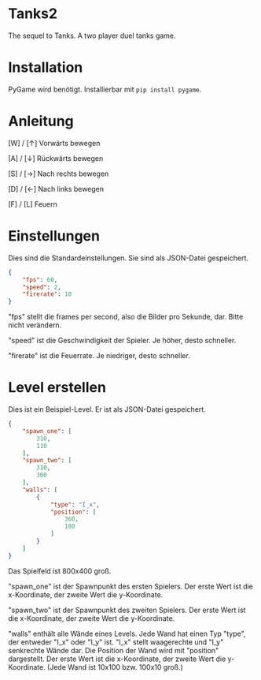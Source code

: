 # Tanks2
The sequel to Tanks. A two player duel tanks game.

# Installation
PyGame wird benötigt. Installierbar mit ```pip install pygame```.

# Anleitung
[W] / [↑] Vorwärts bewegen

[A] / [↓] Rückwärts bewegen

[S] / [→] Nach rechts bewegen

[D] / [←] Nach links bewegen

[F] / [L] Feuern

# Einstellungen
Dies sind die Standardeinstellungen. Sie sind als JSON-Datei gespeichert.
```json
{
    "fps": 60,
    "speed": 2,
    "firerate": 10
}
```
"fps" stellt die frames per second, also die Bilder pro Sekunde, dar. Bitte nicht verändern.

"speed" ist die Geschwindigkeit der Spieler. Je höher, desto schneller.

"firerate" ist die Feuerrate. Je niedriger, desto schneller.

# Level erstellen
Dies ist ein Beispiel-Level. Er ist als JSON-Datei gespeichert.
```json
{
    "spawn_one": [
        310,
        110
    ],
    "spawn_two": [
        310,
        300
    ],
    "walls": [
        {
            "type": "I_x",
            "position": [
                360,
                180
            ]
        }
    ]
}
```
Das Spielfeld ist 800x400 groß.

"spawn_one" ist der Spawnpunkt des ersten Spielers. Der erste Wert ist die x-Koordinate, der zweite Wert die y-Koordinate.

"spawn_two" ist der Spawnpunkt des zweiten Spielers. Der erste Wert ist die x-Koordinate, der zweite Wert die y-Koordinate.

"walls" enthält alle Wände eines Levels.
Jede Wand hat einen Typ "type", der entweder "I_x" oder "I_y" ist. "I_x" stellt waagerechte und "I_y" senkrechte Wände dar.
Die Position der Wand wird mit "position" dargestellt. Der erste Wert ist die x-Koordinate, der zweite Wert die y-Koordinate. (Jede Wand ist 10x100 bzw. 100x10 groß.)